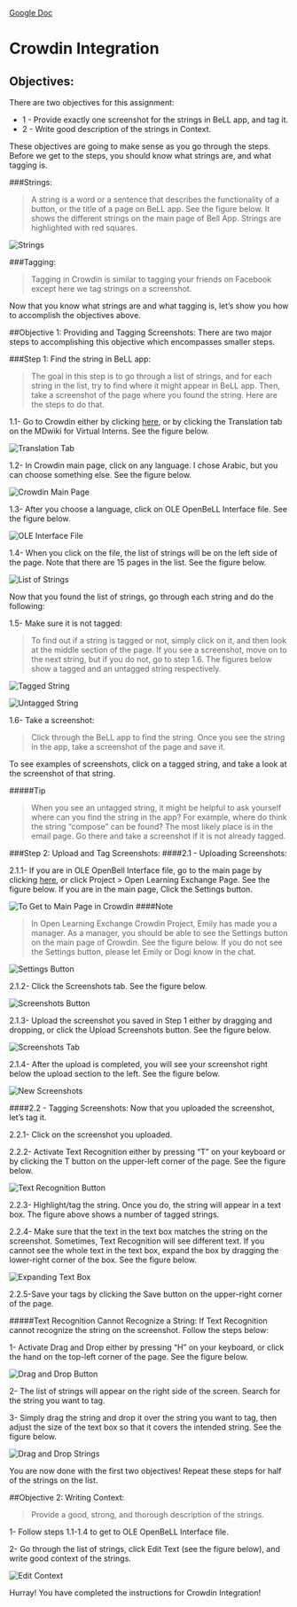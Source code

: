 [Google Doc](https://docs.google.com/document/d/1gsDmBSq5Tu1G_Ei1CfTRUuvvwpAWUPhHYr2UYESwISI/edit?usp=sharing)
# Crowdin Integration

## Objectives:

There are two objectives for this assignment:

* 1 - Provide exactly one screenshot for the strings in BeLL app, and tag it.
* 2 - Write good description of the strings in Context.

These objectives are going to make sense as you go through the steps. Before we get to the steps, you should know what strings are, and what tagging is. 

###Strings:
>A string is a word or a sentence that describes the functionality of a button, or the title of a page on BeLL app. See the figure below. It shows the different strings on the main page of Bell App. Strings are highlighted with red squares.

![Strings](uploads/images/strings.png)

###Tagging:
>Tagging in Crowdin is similar to tagging your friends on Facebook except here we tag strings on a screenshot.

Now that you know what strings are and what tagging is, let’s show you how to accomplish the objectives above.

##Objective 1: Providing and Tagging Screenshots:
There are two major steps to accomplishing this objective which encompasses smaller steps.

###Step 1: Find the string in BeLL app:
>The goal in this step is to go through a list of strings, and for each string in the list, try to find where it might appear in BeLL app. Then, take a screenshot of the page where you found the string. Here are the steps to do that.

1.1- Go to Crowdin either by clicking [here](https://crowdin.com/project/open-learning-exchange/invite), or by clicking the Translation tab on the MDwiki for Virtual Interns. See the figure below.

![Translation Tab](uploads/images/translation_tab.png)

1.2- In Crowdin main page, click on any language. I chose Arabic, but you can choose something else. See the figure below.

![Crowdin Main Page](uploads/images/crowdin_main.png)

1.3- After you choose a language, click on OLE OpenBeLL Interface file. See the figure below.

![OLE Interface File](uploads/images/translation_page.png)

1.4- When you click on the file, the list of strings will be on the left side of the page. Note that there are 15 pages in the list. See the figure below.

![List of Strings](uploads/images/list_of_strings.png)

Now that you found the list of strings, go through each string and do the following:

1.5- Make sure it is not tagged:
>To find out if a string is tagged or not, simply click on it, and then look at the middle section of the page. If you see a screenshot, move on to the next string, but if you do not, go to step 1.6. The figures below show a tagged and an untagged string respectively.

![Tagged String](uploads/images/tagged_string.png)

![Untagged String](uploads/images/untagged_string.png)

1.6- Take a screenshot:
>Click through the BeLL app to find the string. Once you see the string in the app, take a screenshot of the page and save it.

To see examples of screenshots, click on a tagged string, and take a look at the screenshot of that string. 

#####Tip
>When you see an untagged string, it might be helpful to ask yourself where can you find the string in the app? For example, where do think the string “compose” can be found? The most likely place is in the email page. Go there and take a screenshot if it is not already tagged. 

###Step 2: Upload and Tag Screenshots:
####2.1 - Uploading Screenshots:

2.1.1- If you are in OLE OpenBell Interface file, go to the main page by clicking [here](https://crowdin.com/project/open-learning-exchange?auto_accepted=13039143), or click Project > Open Learning Exchange Page. See the figure below. If you are in the main page, Click the Settings button.

![To Get to Main Page in Crowdin](uploads/images/to_go_to_main_page.png)
####Note
>In Open Learning Exchange Crowdin Project, Emily has made you a manager. As a manager, you should be able to see the Settings button on the main page of Crowdin. See the figure below. If you do not see the Settings button, please let Emily or Dogi know in the chat.

![Settings Button](uploads/images/settings_button.png)

2.1.2- Click the Screenshots tab. See the figure below.

![Screenshots Button](uploads/images/screenshots_button.png)

2.1.3- Upload the screenshot you saved in Step 1 either by dragging and dropping, or click the Upload Screenshots button. See the figure below.

![Screenshots Tab](uploads/images/screenshots_tab.png)

2.1.4- After the upload is completed, you will see your screenshot right below the upload section to the left. See the figure below.

![New Screenshots](uploads/images/new_screenshot.png)

####2.2 - Tagging Screenshots:
Now that you uploaded the screenshot, let’s tag it.

2.2.1- Click on the screenshot you uploaded.

2.2.2- Activate Text Recognition either by pressing “T” on your keyboard or by clicking the T button on the upper-left corner of the page. See the figure below.

![Text Recognition Button](uploads/images/text_recognition.png)

2.2.3- Highlight/tag the string. Once you do, the string will appear in a text box. The figure above shows a number of tagged strings.

2.2.4- Make sure that the text in the text box matches the string on the screenshot. Sometimes, Text Recognition will see different text. If you cannot see the whole text in the text box, expand the box by dragging the lower-right corner of the box. See the figure below.

![Expanding Text Box](uploads/images/expanding_text_box.gif)

2.2.5-Save your tags by clicking the Save button on the upper-right corner of the page.

#####Text Recognition Cannot Recognize a String:
If Text Recognition cannot recognize the string on the screenshot. Follow the steps below:

1- Activate Drag and Drop either by pressing “H” on your keyboard, or click the hand on the top-left corner of the page. See the figure below.

![Drag and Drop Button](uploads/images/drag_and_drop.png)

2- The list of strings will appear on the right side of the screen. Search for the string you want to tag.

3- Simply drag the string and drop it over the string you want to tag, then adjust the size of the text box so that it covers the intended string. See the figure below.

![Drag and Drop Strings](uploads/images/drag_and_drop_strings.gif)

You are now done with the first two objectives! Repeat these steps for half of the strings on the list. 

##Objective 2: Writing Context:
>Provide a good, strong, and thorough description of the strings.

1- Follow steps 1.1-1.4 to get to OLE OpenBeLL Interface file.

2- Go through the list of strings, click Edit Text (see the figure below), and write good context of the strings.

![Edit Context](uploads/images/edit_context.png)

Hurray! You have completed the instructions for Crowdin Integration!
